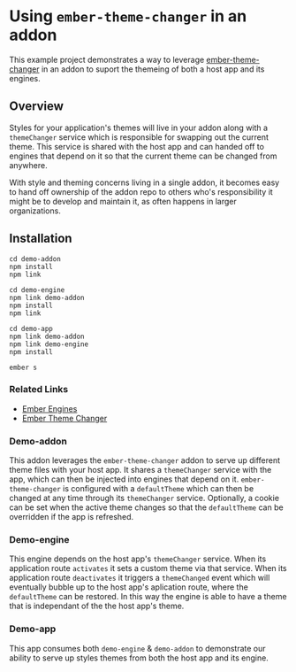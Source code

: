 
# Using `ember-theme-changer` in an addon

This example project demonstrates a way to leverage [ember-theme-changer](https://github.com/leadiato/ember-theme-changer) in an addon to suport the themeing of both a host app and its engines.

## Overview

Styles for your application's themes will live in your addon along with a `themeChanger` service which is responsible for swapping out the current theme. This service is shared with the host app and can handed off to engines that depend on it so that the current theme can be changed from anywhere.

With style and theming concerns living in a single addon, it becomes easy to hand off ownership of the addon repo to others who's responsibility it might be to develop and maintain it, as often happens in larger organizations.

## Installation

```
cd demo-addon
npm install
npm link

cd demo-engine
npm link demo-addon
npm install
npm link

cd demo-app
npm link demo-addon
npm link demo-engine
npm install

ember s
```

### Related Links

  - [Ember Engines](http://ember-engines.com)
  - [Ember Theme Changer](https://www.npmjs.com/package/ember-theme-changer)

### Demo-addon

 This addon leverages the `ember-theme-changer` addon to serve up different theme files with your host app. It shares a `themeChanger` service with the app, which can then be injected into engines that depend on it. `ember-theme-changer` is configured with a `defaultTheme` which can then be changed at any time through its `themeChanger` service. Optionally, a cookie can be set when the active theme changes so that the `defaultTheme` can be overridden if the app is refreshed.

### Demo-engine

This engine depends on the host app's `themeChanger` service. When its application route `activates` it sets a custom theme via that service. When its application route `deactivates` it triggers a `themeChanged` event which will eventually bubble up to the host app's aplication route, where the `defaultTheme` can be restored. In this way the engine is able to have a theme that is independant of the the host app's theme.

### Demo-app

This app consumes both `demo-engine` & `demo-addon` to demonstrate our ability to serve up styles themes from both the host app and its engine.
